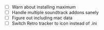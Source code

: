 - [ ] Warn about installing maximum
- [ ] Handle multiple soundtrack addons sanely
- [ ] Figure out including mac data
- [ ] Switch Retro tracker to icon instead of .ini
